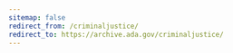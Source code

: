 ```yaml
---
sitemap: false 
redirect_from: /criminaljustice/ 
redirect_to: https://archive.ada.gov/criminaljustice/ 
---
```

